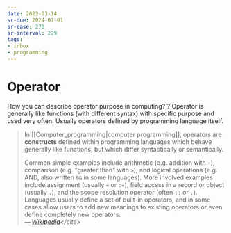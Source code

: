 ```yaml
---
date: 2023-03-14
sr-due: 2024-01-01
sr-ease: 270
sr-interval: 229
tags:
- inbox
- programming
---
```

# Operator

How you can describe operator purpose in computing?
?
Operator is generally like functions (with different syntax) with specific
purpose and used very often. Usually operators defined by programming language
itself.

> In [[Computer_programming|computer programming]], operators are **constructs**
> defined within programming languages which behave generally like functions,
> but which differ syntactically or semantically.
>
> Common simple examples include arithmetic (e.g. addition with `+`), comparison
> (e.g. "greater than" with `>`), and logical operations (e.g. AND, also written
> `&&` in some languages). More involved examples include assignment (usually
> `=` or `:=`), field access in a record or object (usually `.`), and the scope
> resolution operator (often `::` or `.`). Languages usually define a set of
> built-in operators, and in some cases allow users to add new meanings to
> existing operators or even define completely new operators.\
> — <cite>[Wikipedia](https://en.wikipedia.org/wiki/Operator_\(computer_programming\))</cite>

